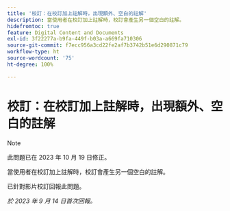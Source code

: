```yaml
---
title: '校訂：在校訂加上註解時，出現額外、空白的註解'
description: 當使用者在校訂加上註解時，校訂會產生另一個空白的註解。
hidefromtoc: true
feature: Digital Content and Documents
exl-id: 3f22277a-b9fa-449f-b03a-a669fa710306
source-git-commit: f7ecc956a3cd22fe2af7b3742b51e6d290871c79
workflow-type: ht
source-wordcount: '75'
ht-degree: 100%

---
```


# 校訂：在校訂加上註解時，出現額外、空白的註解

<!--WF, WFP TOCs-->

>[!NOTE]
>
>此問題已在 2023 年 10 月 19 日修正。

當使用者在校訂加上註解時，校訂會產生另一個空白的註解。

已針對影片校訂回報此問題。

_於 2023 年 9 月 14 日首次回報。_
